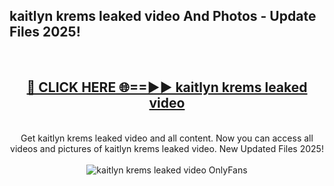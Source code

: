 <h2>kaitlyn krems leaked video And Photos - Update Files 2025!</h2>
<br>
<div align="center">
<h2><a href="https://linkcuts.com/hfmhzwbr" rel="nofollow">🔴 CLICK HERE 🌐==►► kaitlyn krems leaked video</a></h2>
<br>
Get kaitlyn krems leaked video and all content. Now you can access all videos and pictures of kaitlyn krems leaked video. New Updated Files 2025!
<br>
<br>
<a href="https://linkcuts.com/hfmhzwbr" rel="nofollow" data-target="animated-image.originalLink"><img src="https://i.ibb.co.com/WyWwxjT/player-gif2.gif" alt="kaitlyn krems leaked video OnlyFans" style="max-width: 100%; display: inline-block;" data-target="animated-image.originalImage"></a>
</div>
<br>